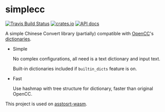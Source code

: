 # simplecc
[![Travis Build Status](https://travis-ci.org/sorz/simplecc-rs.svg?branch=master)](https://travis-ci.org/sorz/simplecc-rs)
[![crates.io](https://img.shields.io/crates/v/simplecc.svg)](https://crates.io/crates/simplecc)
[![API docs](https://docs.rs/simplecc/badge.svg)](http://docs.rs/simplecc)

A simple Chinese Convert library (partially) compatible with
[OpenCC](https://github.com/BYVoid/OpenCC/)'s 
[dictionaries](https://github.com/BYVoid/OpenCC/tree/master/data/dictionary).

* Simple
  
  No complex configurations, all need is a text dictionary and input text.

  Built-in dictionaries included if `builtin_dicts` feature is on.

* Fast

  Use hashmap with tree structure for dictionary, faster than original OpenCC.

This project is used on
[asstosrt-wasm](https://github.com/sorz/asstosrt-wasm).
